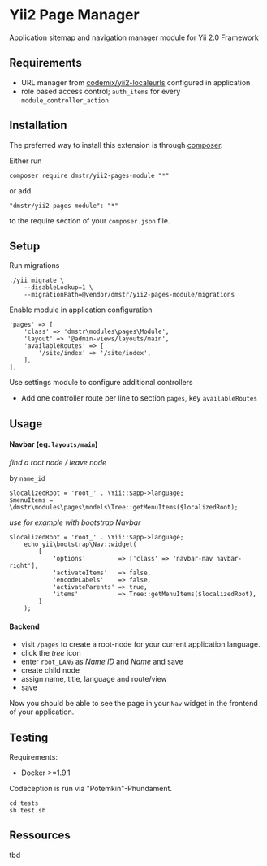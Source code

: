 Yii2 Page Manager
=================

Application sitemap and navigation manager module for Yii 2.0 Framework

Requirements
------------

- URL manager from [codemix/yii2-localeurls](https://github.com/codemix/yii2-localeurls) configured in application
- role based access control; `auth_items` for every `module_controller_action`


Installation
------------

The preferred way to install this extension is through [composer](http://getcomposer.org/download/).

Either run

```
composer require dmstr/yii2-pages-module "*"
```

or add

```
"dmstr/yii2-pages-module": "*"
```

to the require section of your `composer.json` file.

Setup
-----

Run migrations
```
./yii migrate \
    --disableLookup=1 \
    --migrationPath=@vendor/dmstr/yii2-pages-module/migrations
```

Enable module in application configuration

    'pages' => [
        'class' => 'dmstr\modules\pages\Module',
        'layout' => '@admin-views/layouts/main',
        'availableRoutes' => [
            '/site/index' => '/site/index',
        ],
    ],


Use settings module to configure additional controllers

- Add one controller route per line to section `pages`, key `availableRoutes`

Usage
-----

#### Navbar (eg. `layouts/main`) 

*find a root node / leave node*

by `name_id`

```
$localizedRoot = 'root_' . \Yii::$app->language;
$menuItems = \dmstr\modules\pages\models\Tree::getMenuItems($localizedRoot);
```

*use for example with bootstrap Navbar*

```
$localizedRoot = 'root_' . \Yii::$app->language;
    echo yii\bootstrap\Nav::widget(
        [
            'options'         => ['class' => 'navbar-nav navbar-right'],
            'activateItems'   => false,
            'encodeLabels'    => false,
            'activateParents' => true,
            'items'           => Tree::getMenuItems($localizedRoot),
        ]
    );
```

#### Backend

- visit `/pages` to create a root-node for your current application language.
- click the *tree* icon
- enter `root_LANG` as *Name ID* and *Name* and save
- create child node
- assign name, title, language and route/view
- save

Now you should be able to see the page in your `Nav` widget in the frontend of your application.


Testing
-------

Requirements:

 - Docker >=1.9.1

Codeception is run via "Potemkin"-Phundament.

    cd tests
    sh test.sh
 

Ressources
----------

tbd
